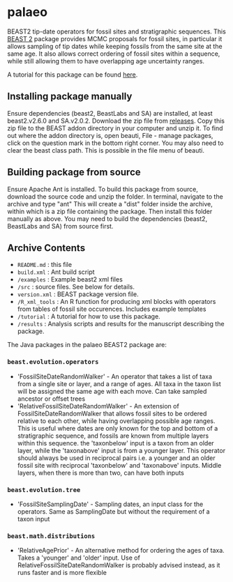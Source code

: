 # palaeo
BEAST2 tip-date operators for fossil sites and stratigraphic sequences.
This [BEAST 2](http://www.beast2.org) package provides MCMC proposals for fossil sites, in particular it allows sampling of tip dates while keeping fossils from the same site at the same age. It also allows correct ordering of fossil sites within a sequence, while still allowing them to have overlapping age uncertainty ranges.

A tutorial for this package can be found [here](https://github.com/king-ben/palaeo/tree/master/tutorial).

Installing package manually
---------------------------
Ensure dependencies (beast2, BeastLabs and SA) are installed, at least beast2.v2.6.0 and SA.v2.0.2.
Download the zip file from [releases](https://github.com/king-ben/palaeo/releases). Copy this zip file to the BEAST addon directory in your computer and unzip it. To find out where the addon directory is, open beauti, File - manage packages, click on the question mark in the bottom right corner. You may also need to clear the beast class path. This is possible in the file menu of beauti.

Building package from source
----------------------------
Ensure Apache Ant is installed.
To build this package from source, download the source code and unzip the folder. In terminal, navigate to the archive and type "ant"
This will create a "dist" folder inside the archive, within which is a zip file containing the package.
Then install this folder manually as above.
You may need to build the dependencies (beast2, BeastLabs and SA) from source first.

Archive Contents
----------------

* `README.md` : this file
* `build.xml` : Ant build script
* `/examples` : Example beast2 xml files
* `/src` : source files. See below for details.
* `version.xml` : BEAST package version file.
* `/R_xml_tools` : An R function for producing xml blocks with operators from tables of fossil site occurences. Includes example templates
* `/tutorial` : A tutorial for how to use this package.
* `/results` : Analysis scripts and results for the manuscript describing the package.

The Java packages in the palaeo BEAST2 package are:

### `beast.evolution.operators`
* 'FossilSiteDateRandomWalker' - An operator that takes a list of taxa from a single site or layer, and a range of ages. All taxa in the taxon list will be assigned the same age with each move. Can take sampled ancestor or offset trees
* 'RelativeFossilSiteDateRandomWalker' - An extension of FossilSiteDateRandomWalker that allows fossil sites to be ordered relative to each other, while having overlapping possible age ranges. This is useful where dates are only known for the top and bottom of a stratigraphic sequence, and fossils are known from multiple layers within this sequence. the 'taxonbelow' input is a taxon from an older layer, while the 'taxonabove' input is from a younger layer. This operator should always be used in reciprocal pairs i.e. a younger and an older fossil site with reciprocal 'taxonbelow' and 'taxonabove' inputs. Middle layers, when there is more than two, can have both inputs

### `beast.evolution.tree`
* 'FossilSiteSamplingDate' - Sampling dates, an input class for the operators. Same as SamplingDate but without the requirement of a taxon input

### `beast.math.distributions`
* 'RelativeAgePrior' - An alternative method for ordering the ages of taxa. Takes a 'younger' and 'older' input. Use of RelativeFossilSiteDateRandomWalker is probably advised instead, as it runs faster and is more flexible
